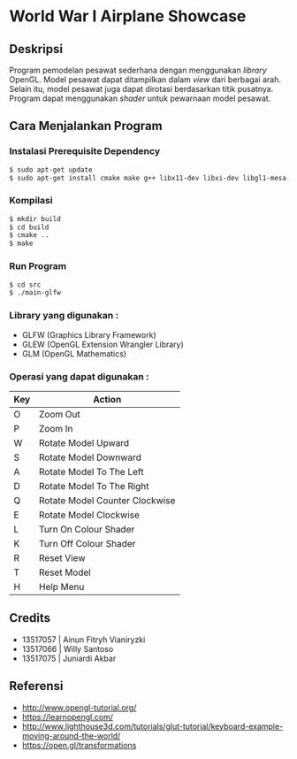 # World War I Airplane Showcase

## Deskripsi
Program pemodelan pesawat sederhana dengan menggunakan _library_ OpenGL. Model pesawat dapat ditampilkan dalam _view_ dari berbagai arah. Selain itu, model pesawat juga dapat dirotasi berdasarkan titik pusatnya. Program dapat menggunakan _shader_ untuk pewarnaan model pesawat.

## Cara Menjalankan Program 

### Instalasi Prerequisite Dependency
```sh
$ sudo apt-get update
$ sudo apt-get install cmake make g++ libx11-dev libxi-dev libgl1-mesa-dev libglu1-mesa-dev libxrandr-dev libxext-dev libxcursor-dev libxinerama-dev libxi-dev
```

### Kompilasi
```sh
$ mkdir build
$ cd build
$ cmake ..
$ make
```

### Run Program
```sh
$ cd src
$ ./main-glfw
```

### Library yang digunakan :
- GLFW (Graphics Library Framework)
- GLEW (OpenGL Extension Wrangler Library)
- GLM  (OpenGL Mathematics)

### Operasi yang dapat digunakan :
| Key | Action                         |
|-----|--------------------------------|
| O   | Zoom Out                       |
| P   | Zoom In                        |
| W   | Rotate Model Upward            |
| S   | Rotate Model Downward          |
| A   | Rotate Model To The Left       |
| D   | Rotate Model To The Right      |
| Q   | Rotate Model Counter Clockwise |
| E   | Rotate Model Clockwise         |
| L   | Turn On Colour Shader          |
| K   | Turn Off Colour Shader         |
| R   | Reset View                     |
| T   | Reset Model                    |
| H   | Help Menu                      |

## Credits
- 13517057 | Ainun Fitryh Vianiryzki
- 13517066 | Willy Santoso
- 13517075 | Juniardi Akbar

## Referensi
- http://www.opengl-tutorial.org/
- https://learnopengl.com/
- http://www.lighthouse3d.com/tutorials/glut-tutorial/keyboard-example-moving-around-the-world/
- https://open.gl/transformations
